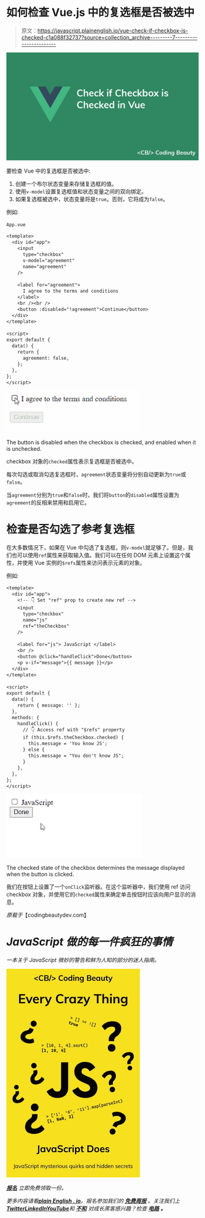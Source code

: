 # 如何检查 Vue.js 中的复选框是否被选中

> 原文：<https://javascript.plainenglish.io/vue-check-if-checkbox-is-checked-c1a088f32737?source=collection_archive---------7----------------------->

![](img/f04ee3cf157f3aa1475893fd26f80386.png)

要检查 Vue 中的复选框是否被选中:

1.  创建一个布尔状态变量来存储复选框的值。
2.  使用`v-model`设置复选框值和状态变量之间的双向绑定。
3.  如果复选框被选中，状态变量将是`true`。否则，它将成为`false`。

例如:

`App.vue`

```
<template>
  <div id="app">
    <input
      type="checkbox"
      v-model="agreement"
      name="agreement"
    />

    <label for="agreement">
      I agree to the terms and conditions
    </label>
    <br /><br />
    <button :disabled="!agreement">Continue</button>
  </div>
</template>

<script>
export default {
  data() {
    return {
      agreement: false,
    };
  },
};
</script>
```

![](img/8058aff698f934e5b256aac18f68a1d8.png)

The button is disabled when the checkbox is checked, and enabled when it is unchecked.

checkbox 对象的`checked`属性表示复选框是否被选中。

每次勾选或取消勾选复选框时，`agreement`状态变量将分别自动更新为`true`或`false`。

当`agreement`分别为`true`和`false`时，我们将`button`的`disabled`属性设置为`agreement`的反相来禁用和启用它。

# 检查是否勾选了参考复选框

在大多数情况下，如果在 Vue 中勾选了复选框，则`v-model`就足够了。但是，我们也可以使用`ref`属性来获取输入值。我们可以在任何 DOM 元素上设置这个属性，并使用 Vue 实例的`$refs`属性来访问表示元素的对象。

例如:

```
<template>
  <div id="app">
    <!-- 👇 Set "ref" prop to create new ref -->
    <input
      type="checkbox"
      name="js"
      ref="theCheckbox"
    />

    <label for="js"> JavaScript </label>
    <br />
    <button @click="handleClick">Done</button>
    <p v-if="message">{{ message }}</p>
  </div>
</template>

<script>
export default {
  data() {
    return { message: '' };
  },
  methods: {
    handleClick() {
      // 👇 Access ref with "$refs" property
      if (this.$refs.theCheckbox.checked) {
        this.message = 'You know JS';
      } else {
        this.message = "You don't know JS";
      }
    },
  },
};
</script>
```

![](img/cd6ff9b2f68d5d9f5c4bd6281458a4a3.png)

The checked state of the checkbox determines the message displayed when the button is clicked.

我们在按钮上设置了一个`onClick`监听器。在这个监听器中，我们使用 ref 访问 checkbox 对象，并使用它的`checked`属性来确定单击按钮时应该向用户显示的消息。

*原载于*【codingbeautydev.com】

# *JavaScript 做的每一件疯狂的事情*

*一本关于 JavaScript 微妙的警告和鲜为人知的部分的迷人指南。*

*![](img/143ee152ba78025ea8643ba5b9726a20.png)*

*[**报名**](https://cbdev.link/d3c4eb) 立即免费领取一份。*

**更多内容请看*[***plain English . io***](https://plainenglish.io/)*。报名参加我们的* [***免费周报***](http://newsletter.plainenglish.io/) *。关注我们上*[***Twitter***](https://twitter.com/inPlainEngHQ)[***LinkedIn***](https://www.linkedin.com/company/inplainenglish/)*[***YouTube***](https://www.youtube.com/channel/UCtipWUghju290NWcn8jhyAw)**和* [***不和***](https://discord.gg/GtDtUAvyhW) *对成长黑客感兴趣？检查* [***电路***](https://circuit.ooo/) ***。******
